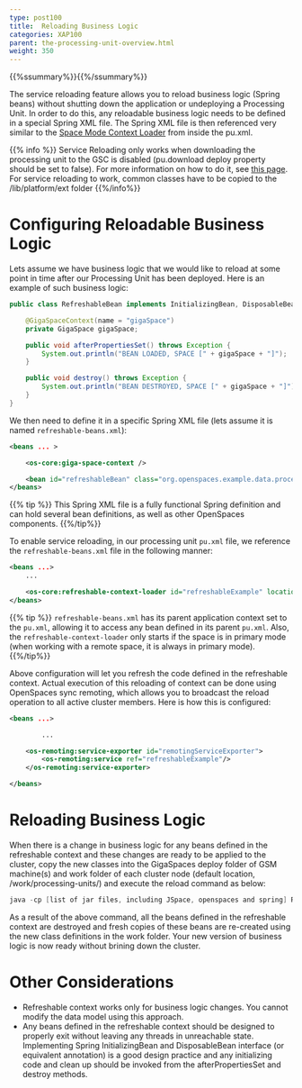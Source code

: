 ```yaml
---
type: post100
title:  Reloading Business Logic
categories: XAP100
parent: the-processing-unit-overview.html
weight: 350
---
```



{{%ssummary%}}{{%/ssummary%}}

The service reloading feature allows you to reload business logic (Spring beans) without shutting down the application or undeploying a Processing Unit. In order to do this, any reloadable business logic needs to be defined in a special Spring XML file. The Spring XML file is then referenced very similar to the [Space Mode Context Loader](./space-mode-context-loader.html) from inside the pu.xml.

{{% info %}}
Service Reloading only works when downloading the processing unit to the GSC is disabled (pu.download deploy property should be set to false). For more information on how to do it, see [this page](./deploying-onto-the-service-grid.html#distributionToGSCs).
For service reloading to work, common classes have to be copied to the <GigaSpacesRoot>/lib/platform/ext folder
{{%/info%}}


# Configuring Reloadable Business Logic

Lets assume we have business logic that we would like to reload at some point in time after our Processing Unit has been deployed. Here is an example of such business logic:


```java
public class RefreshableBean implements InitializingBean, DisposableBean {

    @GigaSpaceContext(name = "gigaSpace")
    private GigaSpace gigaSpace;

    public void afterPropertiesSet() throws Exception {
        System.out.println("BEAN LOADED, SPACE [" + gigaSpace + "]");
    }

    public void destroy() throws Exception {
        System.out.println("BEAN DESTROYED, SPACE [" + gigaSpace + "]");
    }
}
```

We then need to define it in a specific Spring XML file (lets assume it is named `refreshable-beans.xml`):


```xml
<beans ... >

    <os-core:giga-space-context />

    <bean id="refreshableBean" class="org.openspaces.example.data.processor.RefreshableBean"/>
</beans>
```

{{% tip %}}
This Spring XML file is a fully functional Spring definition and can hold several bean definitions, as well as other OpenSpaces components.
{{%/tip%}}

To enable service reloading, in our processing unit `pu.xml` file, we reference the `refreshable-beans.xml` file in the following manner:


```xml
<beans ...>
	...

	<os-core:refreshable-context-loader id="refreshableExample" location="classpath:/META-INF/spring/refreshable-beans.xml"/>
</beans>
```

{{% tip %}}
`refreshable-beans.xml` has its parent application context set to the `pu.xml`, allowing it to access any bean defined in its parent `pu.xml`. Also, the `refreshable-context-loader` only starts if the space is in primary mode (when working with a remote space, it is always in primary mode).
{{%/tip%}}

Above configuration will let you refresh the code defined in the refreshable context. Actual execution of this reloading of context can be done using OpenSpaces sync remoting, which allows you to broadcast the reload operation to all active cluster members. Here is how this is configured:


```xml
<beans ...>

        ...

	<os-remoting:service-exporter id="remotingServiceExporter">
	    <os-remoting:service ref="refreshableExample"/>
	</os-remoting:service-exporter>

</beans>
```

# Reloading Business Logic

When there is a change in business logic for any beans defined in the refreshable context and these changes are ready to be applied to the cluster, copy the new classes into the GigaSpaces deploy folder of GSM machine(s) and work folder of each cluster node (default location, <GigaSpacesRoot>/work/processing-units/<puInstance>) and execute the reload command as below:


```java
java -cp [list of jar files, including JSpace, openspaces and spring] RefreshContextLoaderExecutor jini://*/*/space
```

As a result of the above command, all the beans defined in the refreshable context are destroyed and fresh copies of these beans are re-created using the new class definitions in the work folder. Your new version of business logic is now ready without brining down the cluster.

# Other Considerations

- Refreshable context works only for business logic changes. You cannot modify the data model using this approach.
- Any beans defined in the refreshable context should be designed to properly exit without leaving any threads in unreachable state. Implementing Spring InitializingBean and DisposableBean interface (or equivalent annotation) is a good design practice and any initializing code and clean up should be invoked from the afterPropertiesSet and destroy methods.
